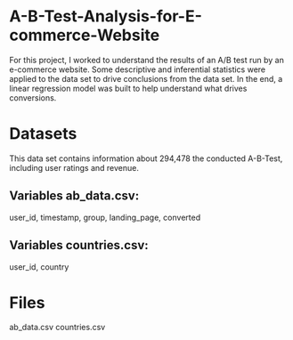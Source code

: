 # A-B-Test-Analysis-for-E-commerce-Website

For this project, I worked to understand the results of an A/B test run by an e-commerce website. Some descriptive and inferential statistics were applied to the data set to drive conclusions from the data set. In the end, a linear regression model was built to help understand what drives conversions. 

# Datasets
This data set contains information about 294,478 the conducted A-B-Test, including user ratings and revenue.

## Variables ab_data.csv:
user_id,
timestamp,
group,
landing_page,
converted

## Variables countries.csv:
user_id,
country

# Files
ab_data.csv
countries.csv
